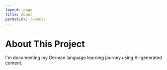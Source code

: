 ```yaml
---
layout: page
title: About
permalink: /about/
---
```


# About This Project

I'm documenting my German language learning journey using AI-generated content.